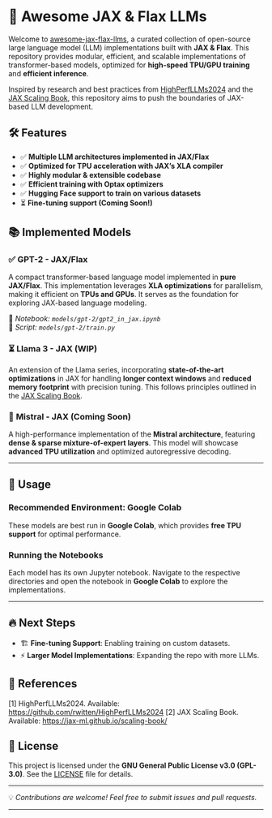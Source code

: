 # 🚀 **Awesome JAX & Flax LLMs**  

Welcome to [awesome-jax-flax-llms](https://github.com/dhyaneesh/awesome-jax-flax-llms), a curated collection of open-source large language model (LLM) implementations built with **JAX & Flax**. This repository provides modular, efficient, and scalable implementations of transformer-based models, optimized for **high-speed TPU/GPU training** and **efficient inference**.  

Inspired by research and best practices from [HighPerfLLMs2024](https://github.com/rwitten/HighPerfLLMs2024) and the [JAX Scaling Book](https://jax-ml.github.io/scaling-book/), this repository aims to push the boundaries of JAX-based LLM development.  

## 🛠 **Features**  
- ✅ **Multiple LLM architectures implemented in JAX/Flax**  
- ✅ **Optimized for TPU acceleration with JAX’s XLA compiler**  
- ✅ **Highly modular & extensible codebase**  
- ✅ **Efficient training with Optax optimizers**  
- ✅ **Hugging Face support to train on various datasets**  
- ⏳ **Fine-tuning support (Coming Soon!)**  

## 📚 **Implemented Models**  

### ✅ **GPT-2 - JAX/Flax**  
A compact transformer-based language model implemented in **pure JAX/Flax**. This implementation leverages **XLA optimizations** for parallelism, making it efficient on **TPUs and GPUs**. It serves as the foundation for exploring JAX-based language modeling.  

📌 *Notebook: `models/gpt-2/gpt2_in_jax.ipynb`*  
📌 *Script: `models/gpt-2/train.py`*  

### ⏳ **Llama 3 - JAX (WIP)**  
An extension of the Llama series, incorporating **state-of-the-art optimizations** in JAX for handling **longer context windows** and **reduced memory footprint** with precision tuning. This follows principles outlined in the [JAX Scaling Book](https://jax-ml.github.io/scaling-book/).  

### 📅 **Mistral - JAX (Coming Soon)**  
A high-performance implementation of the **Mistral architecture**, featuring **dense & sparse mixture-of-expert layers**. This model will showcase **advanced TPU utilization** and optimized autoregressive decoding.  

---

## 📖 **Usage**  

### **Recommended Environment: Google Colab**  
These models are best run in **Google Colab**, which provides **free TPU support** for optimal performance.  

### **Running the Notebooks**  
Each model has its own Jupyter notebook. Navigate to the respective directories and open the notebook in **Google Colab** to explore the implementations.  

---

## 🔥 **Next Steps**  
- 🏗 **Fine-tuning Support**: Enabling training on custom datasets.  
- ⚡ **Larger Model Implementations**: Expanding the repo with more LLMs.  

## 📖 **References**

[1] HighPerfLLMs2024. Available: https://github.com/rwitten/HighPerfLLMs2024
[2] JAX Scaling Book. Available: https://jax-ml.github.io/scaling-book/


## 📜 **License**  
This project is licensed under the **GNU General Public License v3.0 (GPL-3.0)**. See the [LICENSE](LICENSE) file for details.  

---

💡 *Contributions are welcome! Feel free to submit issues and pull requests.*  

---
